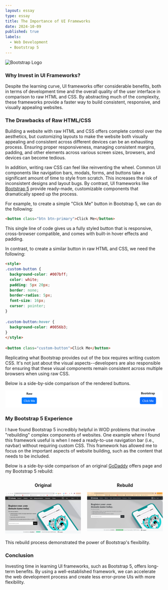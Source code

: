 ```yaml
---
layout: essay
type: essay
title: The Importance of UI Frameworks
date: 2024-10-09
published: true
labels:
  - Web Development
  - Bootstrap 5
---
```


<img alt="Bootstrap Logo" src="https://getbootstrap.com/docs/5.0/assets/brand/bootstrap-logo.svg" width=200px>

### Why Invest in UI Frameworks?

Despite the learning curve, UI frameworks offer considerable benefits, both in terms of development time and the overall quality of the user interface in comparison to raw HTML and CSS. By abstracting much of the complexity, these frameworks provide a faster way to build consistent, responsive, and visually appealing websites.

### The Drawbacks of Raw HTML/CSS

Building a website with raw HTML and CSS offers complete control over the aesthetics, but customizing layouts to make the website both visually appealing and consistent across different devices can be an exhausting process. Ensuring proper responsiveness, managing consistent margins, padding, and other elements across various screen sizes, browsers, and devices can become tedious.

In addition, writing raw CSS can feel like reinventing the wheel. Common UI components like navigation bars, modals, forms, and buttons take a significant amount of time to style from scratch. This increases the risk of inconsistent designs and layout bugs. By contrast, UI frameworks like [Bootstrap 5](https://getbootstrap.com/docs/5.0/getting-started/introduction/) provide ready-made, customizable components that dramatically speed up the process.

For example, to create a simple "Click Me" button in Bootstrap 5, we can do the following:

```html
<button class="btn btn-primary">Click Me</button>
```

This single line of code gives us a fully styled button that is responsive, cross-browser compatible, and comes with built-in hover effects and padding.

In contrast, to create a similar button in raw HTML and CSS, we need the following:

```html
<style>
.custom-button {
  background-color: #007bff;
  color: white;
  padding: 5px 20px;
  border: none;
  border-radius: 5px;
  font-size: 16px;
  cursor: pointer;
}

.custom-button:hover {
  background-color: #0056b3;
}
</style>

<button class="custom-button">Click Me</button>
```

Replicating what Bootstrap provides out of the box requires writing custom CSS. It's not just about the visual aspects--developers are also responsible for ensuring that these visual components remain consistent across multiple browsers when using raw CSS.

Below is a side-by-side comparison of the rendered buttons.

<div style="display: flex; gap: 20px; justify-content: center;">
  <div style="text-align: center;">
    <img alt="Comparison" src="../img/Bootstrap.png" width=700px>
  </div>
</div>

### My Bootstrap 5 Experience

I have found Bootstrap 5 incredibly helpful in WOD problems that involve "rebuilding" complex components of websites. One example where I found this framework useful is when I need a ready-to-use navigation bar (i.e., navbar) without requiring custom CSS. This framework has allowed me to focus on the important aspects of website building, such as the content that needs to be included.

Below is a side-by-side comparison of an original [GoDaddy](https://www.godaddy.com/offers/domains/buy-domain) offers page and my Bootstrap 5 rebuild:

<div style="display: flex; gap: 20px; justify-content: center;">
  <div style="text-align: center;">
    <p><strong>Original</strong></p>
    <img src="../img/original.webp" alt="Original GoDaddy Website" width="400px">
  </div>
  <div style="text-align: center;">
    <p><strong>Rebuild</strong></p>
    <img src="../img/rebuild.webp" alt="Bootstrap 5 Rebuild" width="400px">
  </div>
</div>

<br/>
This rebuild process demonstrated the power of Bootstrap's flexibility.

### Conclusion

Investing time in learning UI frameworks, such as Bootstrap 5, offers long-term benefits. By using a well-established framework, we can accelerate the web development process and create less error-prone UIs with more flexibility.